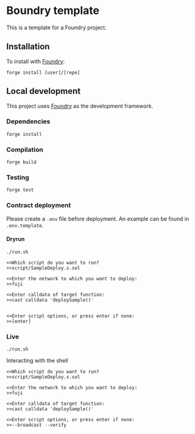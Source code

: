 # Boundry template

This is a template for a Foundry project.

## Installation



To install with [Foundry](https://github.com/foundry-rs/foundry):

```
forge install [user]/[repo]
```

## Local development

This project uses [Foundry](https://github.com/foundry-rs/foundry) as the development framework.

### Dependencies

```
forge install
```

### Compilation

```
forge build
```

### Testing

```
forge test
```

### Contract deployment

Please create a `.env` file before deployment. An example can be found in `.env.template`.

#### Dryrun

```
./run.sh
```
```
<<Which script do you want to run?
>>script/SampleDeploy.s.sol

<<Enter the network to which you want to deploy:
>>fuji

<<Enter calldata of target function:
>>cast calldata 'deploySample()'


<<Enter script options, or press enter if none:
>>[enter]
```


### Live

```
./run.sh
```

Interacting with the shell
```
<<Which script do you want to run?
>>script/SampleDeploy.s.sol

<<Enter the network to which you want to deploy:
>>fuji

<<Enter calldata of target function:
>>cast calldata 'deploySample()'

<<Enter script options, or press enter if none:
>>--broadcast --verify
```